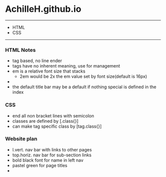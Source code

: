 # AchilleH.github.io
---

- HTML
- CSS

---


### HTML Notes
- tag based, no line ender
- <div> tags have no inherent meaning, use for management
- em is a relative font size that stacks
  - 2em would be 2x the em value set by font size(default is 16px)
-
- the default title bar may be a default if nothing special is defined in the index

### CSS
- end all non bracket lines with semicolon
- classes are defined by [.class{}]
- can make tag specific class by [tag.class{}]


### Website plan
 - l.vert. nav bar with links to other pages
 - top.horiz. nav bar for sub-section links
 - bold black font for name in left nav
 - pastel green for page titles
 -
